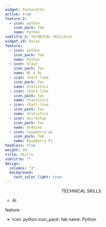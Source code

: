 ```yaml
---
widget: featurette
active: true
feature_2:
  - icon: python
    icon_pack: fab
    name: Python
subtitle_2: TECHNICAL SKILLSsss
widget_id: here1
feature:
  - icon: python
    icon_pack: fab
    name: Python
  - icon: brain
    icon_pack: fas
    name: ML & DL
  - icon: chart-line
    icon_pack: fas
    name: Statistics
  - icon: chart-line
    icon_pack: fas
    name: Statistics
  - icon: chart-line
    icon_pack: fas
    name: Statistics
  - icon: microchip
    icon_pack: fas
    name: Arduino
  - icon: raspberry-pi
    icon_pack: fab
    name: Raspberry Pi
headless: true
weight: 30
title: Skills
subtitle: ""
design:
  columns: "2"
  background:
    text_color_light: true
---
```

<p style="text-align: center;">TECHNICAL SKILLS</p>
<ul style="list-style-type: circle;">
<li style="text-align: left;">AI</li>
</ul>

feature:
  - icon: python
    icon_pack: fab
    name: Python